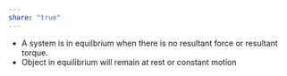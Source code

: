 ```yaml
---  
share: "true"  
---  
```

  
- A system is in equilbrium when there is no resultant force or resultant torque.  
- Object in equilibrium will remain at rest or constant motion